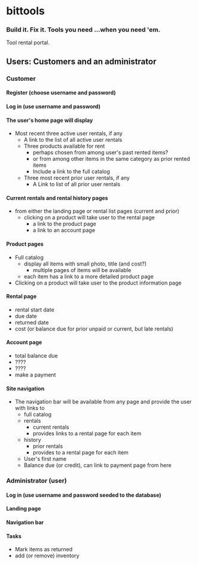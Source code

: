 # bittools

### Build it. Fix it. Tools you need ...when you need 'em.

Tool rental portal.


## Users: Customers and an administrator

### Customer

#### Register (choose username and password)

#### Log in (use username and password)

#### The user's home page will display

  * Most recent three active user rentals, if any
      * A link to the list of all active user rentals
    * Three products available for rent
      * perhaps chosen from among user's past rented items?
      * or from among other items in the same category as prior rented items
      * Include a link to the full catalog
    * Three most recent prior user rentals, if any
      * A Link to list of all prior user rentals

#### Current rentals and rental history pages
    
  * from either the landing page or rental list pages (current and prior)
    * clicking on a product will take user to the rental page
      * a link to the product page
      * a link to an account page

#### Product pages 

  * Full catalog
    * display all items with small photo, title (and cost?)
      * multiple pages of items will be available
    * each item has a link to a more detailed product page
  * Clicking on a product will take user to the product information page

#### Rental page

  * rental start date
  * due date
  * returned date
  * cost (or balance due for prior unpaid or current, but late rentals)


#### Account page

  * total balance due
  * ????
  * ????
  * make a payment

#### Site navigation

  * The navigation bar will be available from any page and provide the user with links to
    * full catalog
    * rentals
      * current rentals
      * provides links to a rental page for each item
    * history
      * prior rentals
      * provides to a rental page for each item
    * User's first name
    * Balance due (or credit), can link to payment page from here

### Administrator (user)

#### Log in (use username and password seeded to the database)

#### Landing page

#### Navigation bar 

#### Tasks

  * Mark items as returned
  * add (or remove) inventory

